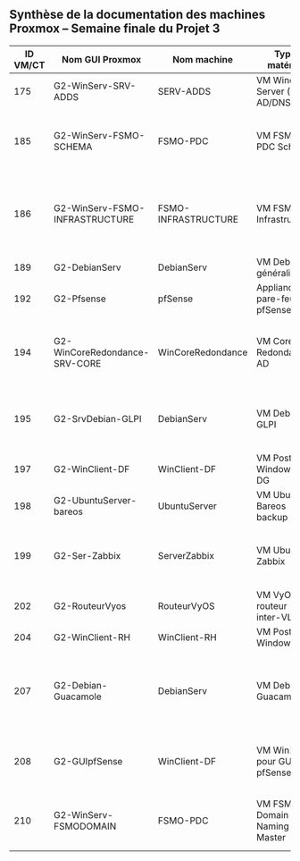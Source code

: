 ## Synthèse de la documentation des machines Proxmox – Semaine finale du Projet 3

| ID VM/CT | Nom GUI Proxmox                | Nom machine         | Type matériel                  | Statut doc d'installation                                                     | Statut doc d'utilisation                                                   |
| -------- | ------------------------------ | ------------------- | ------------------------------ | ----------------------------------------------------------------------------- | -------------------------------------------------------------------------- |
| 175      | G2-WinServ-SRV-ADDS            | SERV-ADDS           | VM Windows Server (SRV AD/DNS) | ✅ À jour – [Doc install](../docs/install/SRV-ADDS.md)                         | ✅ À jour – [Doc usage](../docs/usage/SRV-ADDS.md)                          |
| 185      | G2-WinServ-FSMO-SCHEMA         | FSMO-PDC            | VM FSMO PDC Schema             | ✅ À jour – [Doc install](../docs/install/FSMO-SCHEMA.md)                      | 🟡 Utilisable – [Doc usage](../docs/usage/FSMO-SCHEMA.md) (MAJ 2024-10-10) |
| 186      | G2-WinServ-FSMO-INFRASTRUCTURE | FSMO-INFRASTRUCTURE | VM FSMO Infrastructure         | ❌ Non-utilisable – erreur GPO non documentée                                  | ❌ Inexistante – machine encore en test, doc non amorcée                    |
| 189      | G2-DebianServ                  | DebianServ          | VM Debian généraliste          | ✅ À jour – [Doc install](../docs/install/DebianServ.md)                       | ✅ À jour – [Doc usage](../docs/usage/DebianServ.md)                        |
| 192      | G2-Pfsense                     | pfSense             | Appliance pare-feu pfSense     | ✅ À jour – [Doc install](../docs/install/pfSense.md)                          | ✅ À jour – [Doc usage](../docs/usage/pfSense.md)                           |
| 194      | G2-WinCoreRedondance-SRV-CORE  | WinCoreRedondance   | VM Core Redondance AD          | ❌ Non-utilisable – erreur DNS/ADDS non résolue                                | ❌ Inexistante – installation jamais finalisée                              |
| 195      | G2-SrvDebian-GLPI              | DebianServ          | VM Debian GLPI                 | ✅ À jour – [Doc install](../docs/install/GLPI.md)                             | 🟡 Utilisable – [Doc usage](../docs/usage/GLPI.md) (MAJ 2025-04-15)        |
| 197      | G2-WinClient-DF                | WinClient-DF        | VM Poste Windows 10 DG         | ✅ À jour – [Doc install](../docs/install/WinClient-DF.md)                     | ✅ À jour – [Doc usage](../docs/usage/WinClient-DF.md)                      |
| 198      | G2-UbuntuServer-bareos         | UbuntuServer        | VM Ubuntu – Bareos backup      | ✅ À jour – [Doc install](../docs/install/Bareos.md)                           | ✅ À jour – [Doc usage](../docs/usage/Bareos.md)                            |
| 199      | G2-Ser-Zabbix                  | ServerZabbix        | VM Ubuntu – Zabbix             | 🟡 Utilisable – [Doc install](../docs/install/Zabbix.md) (MAJ 2025-06-12)     | 🟡 Utilisable – [Doc usage](../docs/usage/Zabbix.md) (MAJ 2025-06-12)      |
| 202      | G2-RouteurVyos                 | RouteurVyOS         | VM VyOS – routeur inter-VLAN   | ✅ À jour – [Doc install](../docs/install/VyOS.md)                             | ✅ À jour – [Doc usage](../docs/usage/VyOS.md)                              |
| 204      | G2-WinClient-RH                | WinClient-RH        | VM Poste RH Windows 10         | ✅ À jour – [Doc install](../docs/install/WinClient-RH.md)                     | ✅ À jour – [Doc usage](../docs/usage/WinClient-RH.md)                      |
| 207      | G2-Debian-Guacamole            | DebianServ          | VM Debian Guacamole            | 🟡 Utilisable – [Doc install](../docs/install/Guacamole.md) (MAJ 2025-05-07)  | ❌ Inexistante – non documenté faute de retour utilisateur                  |
| 208      | G2-GUIpfSense                  | WinClient-DF        | VM Win10 pour GUI pfSense      | ❌ Non-utilisable – doublon machine / instabilité                              | ❌ Inexistante – machine écartée du projet                                  |
| 210      | G2-WinServ-FSMODOMAIN          | FSMO-PDC            | VM FSMO Domain Naming Master   | 🟡 Utilisable – [Doc install](../docs/install/FSMODOMAIN.md) (MAJ 2025-02-20) | ❌ Inexistante – rôle secondaire non testé                                  |
